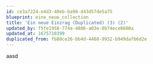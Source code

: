 ```yaml
---
id: ce3a7224-e4d3-40eb-ba98-d43d57de5a75
blueprint: eine_neue_collection
title: 'Ein neue Einzrag (Duplicated) (3) (2)'
updated_by: f5fe1958-774a-4886-a03e-0b74ece8600a
updated_at: 1675710399
duplicated_from: fb80ce26-bb4d-4468-9932-b949dafb6d2e
---
```

aasd